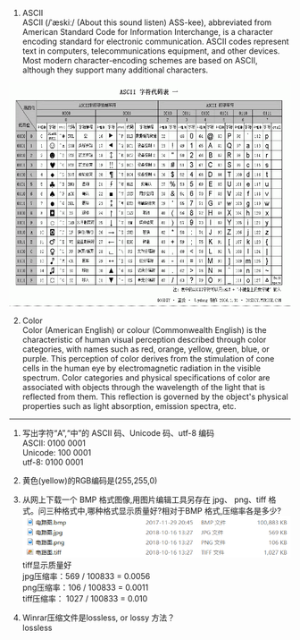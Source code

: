 1. ASCII  
ASCII (/ˈæskiː/ (About this sound listen) ASS-kee), abbreviated from American Standard Code for Information Interchange, is a character encoding standard for electronic communication. ASCII codes represent text in computers, telecommunications equipment, and other devices. Most modern character-encoding schemes are based on ASCII, although they support many additional characters.
<img src="images/ASCII-1.gif" width="600px" height="400px">

2. Color  
Color (American English) or colour (Commonwealth English) is the characteristic of human visual perception described through color categories, with names such as red, orange, yellow, green, blue, or purple. This perception of color derives from the stimulation of cone cells in the human eye by electromagnetic radiation in the visible spectrum. Color categories and physical specifications of color are associated with objects through the wavelength of the light that is reflected from them. This reflection is governed by the object's physical properties such as light absorption, emission spectra, etc.

****

1. 写出字符“A”,“中”的 ASCII 码、Unicode 码、utf-8 编码  
    ASCII: 0100 0001  
    Unicode: 100 0001  
    utf-8: 0100 0001

2. 黄色(yellow)的RGB编码是(255,255,0)

3.  从网上下载一个 BMP 格式图像,用图片编辑工具另存在 jpg、 png、tiff 格式。问三种格式中,哪种格式显示质量好?相对于BMP 格式,压缩率各是多少?  
![](images/compression.png)  
tiff显示质量好  
jpg压缩率：569 / 100833 = 0.0056  
png压缩率：106 / 100833 = 0.0011  
tiff压缩率： 1027 / 100833 = 0.010  

4) Winrar压缩文件是lossless, or lossy 方法？  
   lossless
  
